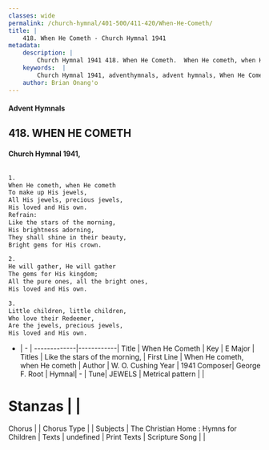```yaml
---
classes: wide
permalink: /church-hymnal/401-500/411-420/When-He-Cometh/
title: |
    418. When He Cometh - Church Hymnal 1941
metadata:
    description: |
        Church Hymnal 1941 418. When He Cometh.  When He cometh, when He cometh  To make up His jewels,  All His jewels, precious jewels,  His loved and His own.  
    keywords:  |
        Church Hymnal 1941, adventhymnals, advent hymnals, When He Cometh, When He cometh, when He cometh . Like the stars of the morning, 
    author: Brian Onang'o
---
```


#### Advent Hymnals
## 418. WHEN HE COMETH
####  Church Hymnal 1941,

```txt

1.
When He cometh, when He cometh 
To make up His jewels, 
All His jewels, precious jewels, 
His loved and His own. 
Refrain:
Like the stars of the morning, 
His brightness adorning, 
They shall shine in their beauty, 
Bright gems for His crown. 

2.
He will gather, He will gather 
The gems for His kingdom; 
All the pure ones, all the bright ones, 
His loved and His own. 

3.
Little children, little children, 
Who love their Redeemer, 
Are the jewels, precious jewels, 
His loved and His own.

```

- |   -  |
-------------|------------|
Title | When He Cometh |
Key | E Major |
Titles | Like the stars of the morning,  |
First Line | When He cometh, when He cometh  |
Author | W. O. Cushing
Year | 1941
Composer| George F. Root |
Hymnal|  - |
Tune| JEWELS |
Metrical pattern | |
# Stanzas |  |
Chorus |  |
Chorus Type |  |
Subjects | The Christian Home : Hymns for Children |
Texts | undefined |
Print Texts | 
Scripture Song |  |
    
